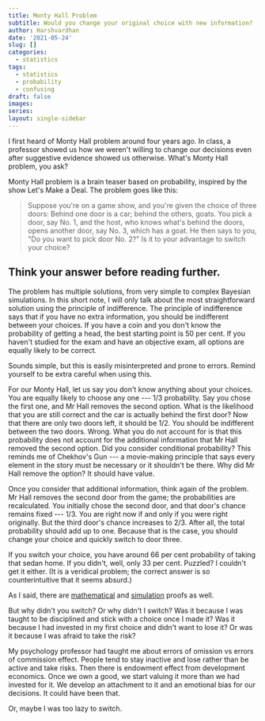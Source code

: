 ```yaml
---
title: Monty Hall Problem
subtitle: Would you change your original choice with new information?
author: Harshvardhan
date: '2021-05-24'
slug: []
categories:
  - statistics
tags:
  - statistics
  - probability
  - confusing
draft: false
images:
series:
layout: single-sidebar
---
```


I first heard of Monty Hall problem around four years ago. In class, a professor showed us how we weren't willing to change our decisions even after suggestive evidence showed us otherwise. What's Monty Hall problem, you ask?

Monty Hall problem is a brain teaser based on probability, inspired by the show Let's Make a Deal. The problem goes like this:

> Suppose you're on a game show, and you're given the choice of three doors: Behind one door is a car; behind the others, goats. You pick a door, say No. 1, and the host, who knows what's behind the doors, opens another door, say No. 3, which has a goat. He then says to you, "Do you want to pick door No. 2?" Is it to your advantage to switch your choice?

## Think your answer before reading further.

The problem has multiple solutions, from very simple to complex Bayesian simulations. In this short note, I will only talk about the most straightforward solution using the principle of indifference. The principle of indifference says that if you have no extra information, you should be indifferent between your choices. If you have a coin and you don't know the probability of getting a head, the best starting point is 50 per cent. If you haven't studied for the exam and have an objective exam, all options are equally likely to be correct.

Sounds simple, but this is easily misinterpreted and prone to errors. Remind yourself to be extra careful when using this.

For our Monty Hall, let us say you don't know anything about your choices. You are equally likely to choose any one --- 1/3 probability. Say you chose the first one, and Mr Hall removes the second option. What is the likelihood that you are still correct and the car is actually behind the first door? Now that there are only two doors left, it should be 1/2. You should be indifferent between the two doors. Wrong. What you do not account for is that this probability does not account for the additional information that Mr Hall removed the second option. Did you consider conditional probability? This reminds me of Chekhov's Gun --- a movie-making principle that says every element in the story must be necessary or it shouldn't be there. Why did Mr Hall remove the option? It should have value.

Once you consider that additional information, think again of the problem. Mr Hall removes the second door from the game; the probabilities are recalculated. You initially chose the second door, and that door's chance remains fixed --- 1/3. You are right now if and only if you were right originally. But the third door's chance increases to 2/3. After all, the total probability should add up to one. Because that is the case, you should change your choice and quickly switch to door three.

If you switch your choice, you have around 66 per cent probability of taking that sedan home. If you didn't, well, only 33 per cent. Puzzled? I couldn't get it either. (It is a veridical problem; the correct answer is so counterintuitive that it seems absurd.)

As I said, there are [mathematical](https://www.khanacademy.org/math/precalculus/x9e81a4f98389efdf:prob-comb/x9e81a4f98389efdf:dependent-events-precalc/v/monty-hall-problem) and [simulation](http://www.math.ucsd.edu/~crypto/Monty/monty.html) proofs as well.

But why didn't you switch? Or why didn't I switch? Was it because I was taught to be disciplined and stick with a choice once I made it? Was it because I had invested in my first choice and didn't want to lose it? Or was it because I was afraid to take the risk?

My psychology professor had taught me about errors of omission vs errors of commission effect. People tend to stay inactive and lose rather than be active and take risks. Then there is endowment effect from development economics. Once we own a good, we start valuing it more than we had invested for it. We develop an attachment to it and an emotional bias for our decisions. It could have been that.

Or, maybe I was too lazy to switch.
